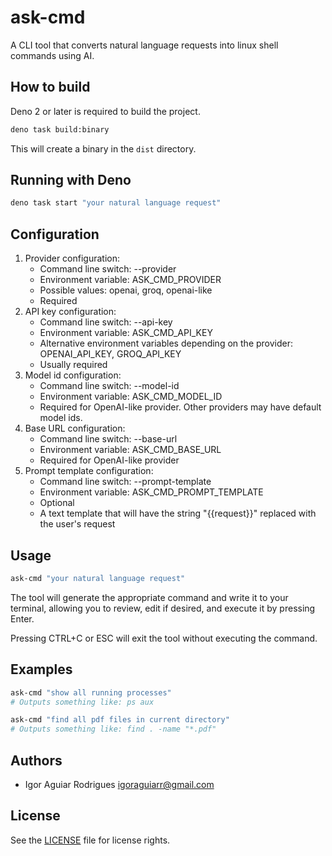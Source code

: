 # ask-cmd

A CLI tool that converts natural language requests into linux shell commands using AI.

## How to build

Deno 2 or later is required to build the project.

```bash
deno task build:binary
```

This will create a binary in the `dist` directory.

## Running with Deno

```bash
deno task start "your natural language request"
```

## Configuration

1. Provider configuration:
   - Command line switch: --provider
   - Environment variable: ASK_CMD_PROVIDER
   - Possible values: openai, groq, openai-like
   - Required
2. API key configuration:
   - Command line switch: --api-key
   - Environment variable: ASK_CMD_API_KEY
   - Alternative environment variables depending on the provider: OPENAI_API_KEY, GROQ_API_KEY
   - Usually required
3. Model id configuration:
   - Command line switch: --model-id
   - Environment variable: ASK_CMD_MODEL_ID
   - Required for OpenAI-like provider. Other providers may have default model ids.
4. Base URL configuration:
   - Command line switch: --base-url
   - Environment variable: ASK_CMD_BASE_URL
   - Required for OpenAI-like provider
5. Prompt template configuration:
   - Command line switch: --prompt-template
   - Environment variable: ASK_CMD_PROMPT_TEMPLATE
   - Optional
   - A text template that will have the string "{{request}}" replaced with the user's request

## Usage

```bash
ask-cmd "your natural language request"
```

The tool will generate the appropriate command and write it to your terminal, allowing you to review, edit if desired, and execute it by pressing Enter.

Pressing CTRL+C or ESC will exit the tool without executing the command.

## Examples

```bash
ask-cmd "show all running processes"
# Outputs something like: ps aux

ask-cmd "find all pdf files in current directory"
# Outputs something like: find . -name "*.pdf"
```

## Authors

- Igor Aguiar Rodrigues <igoraguiarr@gmail.com>

## License

See the [LICENSE](LICENSE.md) file for license rights.
